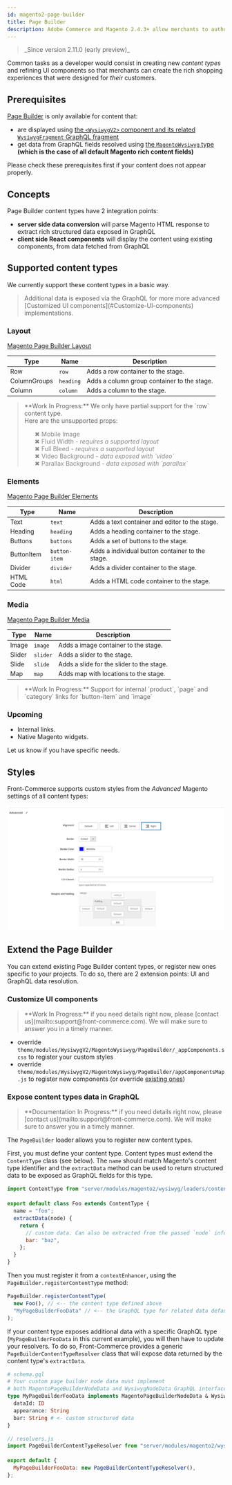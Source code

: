 ```yaml
---
id: magento2-page-builder
title: Page Builder
description: Adobe Commerce and Magento 2.4.3+ allow merchants to author pages using Page Builder. Front-Commerce supports Page Builder-managed content out of the box. In this guide, you will learn how to use this feature and extend it.
---
```


<blockquote class="feature--new">
_Since version 2.11.0 (early preview)_
</blockquote>

Common tasks as a developer would consist in creating new _content types_ and refining UI components so that merchants can create the rich shopping experiences that were designed for _their_ customers.

## Prerequisites

[Page Builder](https://magento.com/products/magento-commerce/page-builder) is only available for content that:

- are displayed using [the `<WysiwygV2>` component and its related `WysiwygFragment` GraphQL fragment](/docs/advanced/theme/wysiwyg.html#lt-WysiwygV2-gt-usage)
- get data from GraphQL fields resolved using [the `MagentoWysiwyg` type](/docs/advanced/theme/wysiwyg-platform.html#MagentoWysiwyg) **(which is the case of all default Magento rich content fields)**

Please check these prerequisites first if your content does not appear properly.

## Concepts

Page Builder content types have 2 integration points:

- **server side data conversion** will parse Magento HTML response to extract rich structured data exposed in GraphQL
- **client side React components** will display the content using existing components, from data fetched from GraphQL

## Supported content types

We currently support these content types in a basic way.

<blockquote class="info">
Additional data is exposed via the GraphQL for more more advanced [Customized UI components](#Customize-UI-components) implementations.
</blockquote>

### Layout

[Magento Page Builder Layout](https://docs.magento.com/user-guide/cms/page-builder-layout.html)

| Type         | Name      | Description                                 |
| ------------ | --------- | ------------------------------------------- |
| Row          | `row`     | Adds a row container to the stage.          |
| ColumnGroups | `heading` | Adds a column group container to the stage. |
| Column       | `column`  | Adds a column to the stage.                 |

<blockquote class="wip">
 **Work In Progress:** We only have partial support for the `row` content type. <br />
 Here are the unsupported props:
  <ul style="list-style:none;margin-bottom:0;opacity:0.75;">
    <li>✖ Mobile Image</li>
    <li>✖ Fluid Width <i>- requires a supported layout</i></li>
    <li>✖ Full Bleed <i>- requires a supported layout</i></li>
    <li>✖ Video Background <i>- data exposed with `video`</i></li>
    <li style="margin-bottom:0;">✖ Parallax Background <i>- data exposed with `parallax`</i></li>
  </ul>
</blockquote>

### Elements

[Magento Page Builder Elements](https://docs.magento.com/user-guide/cms/page-builder-elements.html)

| Type       | Name          | Description                                      |
| ---------- | ------------- | ------------------------------------------------ |
| Text       | `text`        | Adds a text container and editor to the stage.   |
| Heading    | `heading`     | Adds a heading container to the stage.           |
| Buttons    | `buttons`     | Adds a set of buttons to the stage.              |
| ButtonItem | `button-item` | Adds a individual button container to the stage. |
| Divider    | `divider`     | Adds a divider container to the stage.           |
| HTML Code  | `html`        | Adds a HTML code container to the stage.         |

### Media

[Magento Page Builder Media](https://docs.magento.com/user-guide/cms/page-builder-media.html)

| Type   | Name     | Description                               |
| ------ | -------- | ----------------------------------------- |
| Image  | `image`  | Adds a image container to the stage.      |
| Slider | `slider` | Adds a slider to the stage.               |
| Slide  | `slide`  | Adds a slide for the slider to the stage. |
| Map    | `map`    | Adds map with locations to the stage.     |

<blockquote class="wip">
 **Work In Progress:** Support for internal `product`, `page` and `category` links for `button-item` and `image`
</blockquote>

### Upcoming

- Internal links.
- Native Magento widgets.

Let us know if you have specific needs.

## Styles

Front-Commerce supports custom styles from the _Advanced_ Magento settings of all content types:

![Advanced styles Magento settings](./assets/page-builder-advanced-styles.jpg)

## Extend the Page Builder

You can extend existing Page Builder content types, or register new ones specific to your projects. To do so, there are 2 extension points: UI and GraphQL data resolution.

### Customize UI components

<blockquote class="wip">
**Work In Progress:** if you need details right now, please <span class="intercom-launcher">[contact us](mailto:support@front-commerce.com)</span>. We will make sure to answer you in a timely manner.
</blockquote>

- override `theme/modules/WysiwygV2/MagentoWysiwyg/PageBuilder/_appComponents.scss` to register your custom styles
- override `theme/modules/WysiwygV2/MagentoWysiwyg/PageBuilder/appComponentsMap.js` to register new components (or override [existing ones](https://gitlab.com/front-commerce/front-commerce/blob/main/src/web/theme/modules/WysiwygV2/MagentoWysiwyg/PageBuilder/index.js))

<!-- Override GraphQL fragment too (not yet externalized in a specific fragment FC code) -->

### Expose content types data in GraphQL

<blockquote class="wip">
**Documentation In Progress:** if you need details right now, please <span class="intercom-launcher">[contact us](mailto:support@front-commerce.com)</span>. We will make sure to answer you in a timely manner.
</blockquote>

The `PageBuilder` loader allows you to register new content types.

First, you must define your content type. Content types must extend the `ContentType` class (see below). The `name` should match Magento's content type identifier and the `extractData` method can be used to return structured data to be exposed as GraphQL fields for this type.

```javascript
import ContentType from "server/modules/magento2/wysiwyg/loaders/content-types/ContentType";

export default class Foo extends ContentType {
  name = "foo";
  extractData(node) {
    return {
      // custom data. Can also be extracted from the passed `node` information
      bar: "baz",
    };
  }
}
```

Then you must register it from a `contextEnhancer`, using the `PageBuilder.registerContentType` method:

```javascript
PageBuilder.registerContentType(
  new Foo(), // <-- the content type defined above
  "MyPageBuilderFooData" // <-- the GraphQL type for related data default to MagentoPageBuilderDefaultData (if no additional data)
);
```

If your content type exposes additional data with a specific GraphQL type (`MyPageBuilderFooData` in this current example), you will then have to update your resolvers. To do so, Front-Commerce provides a generic `PageBuilderContentTypeResolver` class that will expose data returned by the content type's `extractData`.

```graphql
# schema.gql
# Your custom page builder node data must implement
# both MagentoPageBuilderNodeData and WysiwygNodeData GraphQL interfaces
type MyPageBuilderFooData implements MagentoPageBuilderNodeData & WysiwygNodeData {
  dataId: ID
  appearance: String
  bar: String # <- custom structured data
}
```

```javascript
// resolvers.js
import PageBuilderContentTypeResolver from "server/modules/magento2/wysiwyg/graphql/PageBuilderContentTypeResolver";

export default {
  MyPageBuilderFooData: new PageBuilderContentTypeResolver(),
};
```

<!-- TODO: document advanced usage of custom resolver -->
